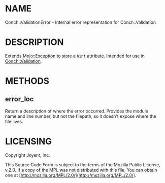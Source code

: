 # NAME

Conch::ValidationError - Internal error representation for Conch::Validation

# DESCRIPTION

Extends [Mojo::Exception](https://metacpan.org/pod/Mojo::Exception) to store a `hint` attribute. Intended for use in
[Conch::Validation](/conch/modules/Conch::Validation).

# METHODS

## error\_loc

Return a description of where the error occurred. Provides the module name and
line number, but not the filepath, so it doesn't expose where the file lives.

# LICENSING

Copyright Joyent, Inc.

This Source Code Form is subject to the terms of the Mozilla Public License,
v.2.0. If a copy of the MPL was not distributed with this file, You can obtain
one at [http://mozilla.org/MPL/2.0/](http://mozilla.org/MPL/2.0/).
